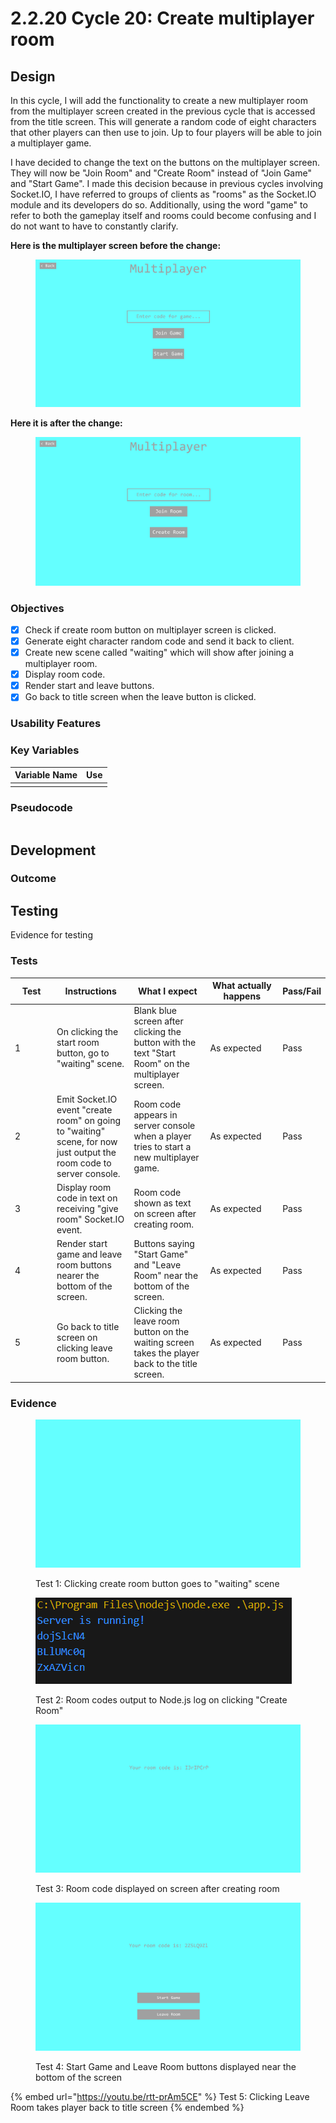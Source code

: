 # 2.2.20 Cycle 20: Create multiplayer room

## Design

In this cycle, I will add the functionality to create a new multiplayer room from the multiplayer screen created in the previous cycle that is accessed from the title screen. This will generate a random code of eight characters that other players can then use to join. Up to four players will be able to join a multiplayer game.

I have decided to change the text on the buttons on the multiplayer screen. They will now be "Join Room" and "Create Room" instead of "Join Game" and "Start Game". I made this decision because in previous cycles involving Socket.IO, I have referred to groups of clients as "rooms" as the Socket.IO module and its developers do so. Additionally, using the word "game" to refer to both the gameplay itself and rooms could become confusing and I do not want to have to constantly clarify.

**Here is the multiplayer screen before the change:**

<figure><img src="../.gitbook/assets/image (32).png" alt=""><figcaption></figcaption></figure>

**Here it is after the change:**

<figure><img src="../.gitbook/assets/image (2).png" alt=""><figcaption></figcaption></figure>

### Objectives

* [x] Check if create room button on multiplayer screen is clicked.
* [x] Generate eight character random code and send it back to client.
* [x] Create new scene called "waiting" which will show after joining a multiplayer room.
* [x] Display room code.
* [x] Render start and leave buttons.
* [x] Go back to title screen when the leave button is clicked.

### Usability Features

### Key Variables

| Variable Name | Use |
| ------------- | --- |
|               |     |

### Pseudocode

```
```

## Development

### Outcome



## Testing

Evidence for testing

### Tests

<table><thead><tr><th width="95">Test</th><th width="158">Instructions</th><th width="171">What I expect</th><th width="174">What actually happens</th><th>Pass/Fail</th></tr></thead><tbody><tr><td>1</td><td>On clicking the start room button, go to "waiting" scene.</td><td>Blank blue screen after clicking the button with the text "Start Room" on the multiplayer screen.</td><td>As expected</td><td>Pass</td></tr><tr><td>2</td><td>Emit Socket.IO event "create room" on going to "waiting" scene, for now just output the room code to server console.</td><td>Room code appears in server console when a player tries to start a new multiplayer game.</td><td>As expected</td><td>Pass</td></tr><tr><td>3</td><td>Display room code in text on receiving "give room" Socket.IO event.</td><td>Room code shown as text on screen after creating room.</td><td>As expected</td><td>Pass</td></tr><tr><td>4</td><td>Render start game and leave room buttons nearer the bottom of the screen.</td><td>Buttons saying "Start Game" and "Leave Room" near the bottom of the screen.</td><td>As expected</td><td>Pass</td></tr><tr><td>5</td><td>Go back to title screen on clicking leave room button.</td><td>Clicking the leave room button on the waiting screen takes the player back to the title screen.</td><td>As expected</td><td>Pass</td></tr></tbody></table>

### Evidence

<figure><img src="../.gitbook/assets/image.png" alt=""><figcaption><p>Test 1: Clicking create room button goes to "waiting" scene</p></figcaption></figure>

<figure><img src="../.gitbook/assets/image (1).png" alt=""><figcaption><p>Test 2: Room codes output to Node.js log on clicking "Create Room"</p></figcaption></figure>

<figure><img src="../.gitbook/assets/image (3).png" alt=""><figcaption><p>Test 3: Room code displayed on screen after creating room</p></figcaption></figure>

<figure><img src="../.gitbook/assets/image (4).png" alt=""><figcaption><p>Test 4: Start Game and Leave Room buttons displayed near the bottom of the screen</p></figcaption></figure>

{% embed url="https://youtu.be/rtt-prAm5CE" %}
Test 5: Clicking Leave Room takes player back to title screen
{% endembed %}
